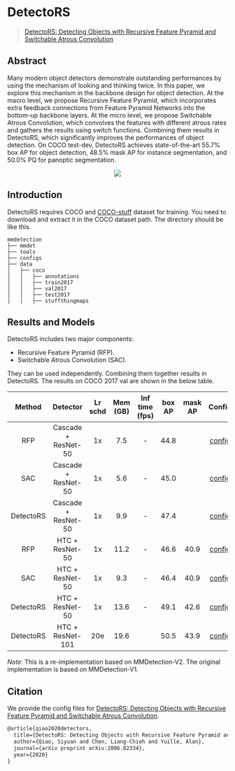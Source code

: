 # DetectoRS

> [DetectoRS: Detecting Objects with Recursive Feature Pyramid and Switchable Atrous Convolution](https://arxiv.org/abs/2006.02334)

<!-- [ALGORITHM] -->

## Abstract

Many modern object detectors demonstrate outstanding performances by using the mechanism of looking and thinking twice. In this paper, we explore this mechanism in the backbone design for object detection. At the macro level, we propose Recursive Feature Pyramid, which incorporates extra feedback connections from Feature Pyramid Networks into the bottom-up backbone layers. At the micro level, we propose Switchable Atrous Convolution, which convolves the features with different atrous rates and gathers the results using switch functions. Combining them results in DetectoRS, which significantly improves the performances of object detection. On COCO test-dev, DetectoRS achieves state-of-the-art 55.7% box AP for object detection, 48.5% mask AP for instance segmentation, and 50.0% PQ for panoptic segmentation.

<div align=center>
<img src="https://user-images.githubusercontent.com/40661020/143877901-24451581-2c50-4a54-b000-c4cb111e29ad.png"/>
</div>

## Introduction

DetectoRS requires COCO and [COCO-stuff](http://calvin.inf.ed.ac.uk/wp-content/uploads/data/cocostuffdataset/stuffthingmaps_trainval2017.zip) dataset for training. You need to download and extract it in the COCO dataset path.
The directory should be like this.

```none
mmdetection
├── mmdet
├── tools
├── configs
├── data
│   ├── coco
│   │   ├── annotations
│   │   ├── train2017
│   │   ├── val2017
│   │   ├── test2017
|   |   ├── stuffthingmaps
```

## Results and Models

DetectoRS includes two major components:

- Recursive Feature Pyramid (RFP).
- Switchable Atrous Convolution (SAC).

They can be used independently.
Combining them together results in DetectoRS.
The results on COCO 2017 val are shown in the below table.

|  Method   |      Detector       | Lr schd | Mem (GB) | Inf time (fps) | box AP | mask AP |                      Config                       |                                                                                                                                                                              Download                                                                                                                                                                              |
| :-------: | :-----------------: | :-----: | :------: | :------------: | :----: | :-----: | :-----------------------------------------------: | :----------------------------------------------------------------------------------------------------------------------------------------------------------------------------------------------------------------------------------------------------------------------------------------------------------------------------------------------------------------: |
|    RFP    | Cascade + ResNet-50 |   1x    |   7.5    |       -        |  44.8  |         |    [config](./cascade-rcnn_r50-rfp_1x_coco.py)    |             [model](https://pub-ed9ed750ddcc469da251e2d1a2cea382.r2.dev/mmdetection/v2.0/detectors/cascade_rcnn_r50_rfp_1x_coco/cascade_rcnn_r50_rfp_1x_coco-8cf51bfd.pth) \| [log](https://pub-ed9ed750ddcc469da251e2d1a2cea382.r2.dev/mmdetection/v2.0/detectors/cascade_rcnn_r50_rfp_1x_coco/cascade_rcnn_r50_rfp_1x_coco_20200624_104126.log.json)             |
|    SAC    | Cascade + ResNet-50 |   1x    |   5.6    |       -        |  45.0  |         |    [config](./cascade-rcnn_r50-sac_1x_coco.py)    |             [model](https://pub-ed9ed750ddcc469da251e2d1a2cea382.r2.dev/mmdetection/v2.0/detectors/cascade_rcnn_r50_sac_1x_coco/cascade_rcnn_r50_sac_1x_coco-24bfda62.pth) \| [log](https://pub-ed9ed750ddcc469da251e2d1a2cea382.r2.dev/mmdetection/v2.0/detectors/cascade_rcnn_r50_sac_1x_coco/cascade_rcnn_r50_sac_1x_coco_20200624_104402.log.json)             |
| DetectoRS | Cascade + ResNet-50 |   1x    |   9.9    |       -        |  47.4  |         | [config](./detectors_cascade-rcnn_r50_1x_coco.py) | [model](https://pub-ed9ed750ddcc469da251e2d1a2cea382.r2.dev/mmdetection/v2.0/detectors/detectors_cascade_rcnn_r50_1x_coco/detectors_cascade_rcnn_r50_1x_coco-32a10ba0.pth) \| [log](https://pub-ed9ed750ddcc469da251e2d1a2cea382.r2.dev/mmdetection/v2.0/detectors/detectors_cascade_rcnn_r50_1x_coco/detectors_cascade_rcnn_r50_1x_coco_20200706_001203.log.json) |
|    RFP    |   HTC + ResNet-50   |   1x    |   11.2   |       -        |  46.6  |  40.9   |        [config](./htc_r50-rfp_1x_coco.py)         |                               [model](https://pub-ed9ed750ddcc469da251e2d1a2cea382.r2.dev/mmdetection/v2.0/detectors/htc_r50_rfp_1x_coco/htc_r50_rfp_1x_coco-8ff87c51.pth) \| [log](https://pub-ed9ed750ddcc469da251e2d1a2cea382.r2.dev/mmdetection/v2.0/detectors/htc_r50_rfp_1x_coco/htc_r50_rfp_1x_coco_20200624_103053.log.json)                               |
|    SAC    |   HTC + ResNet-50   |   1x    |   9.3    |       -        |  46.4  |  40.9   |        [config](./htc_r50-sac_1x_coco.py)         |                               [model](https://pub-ed9ed750ddcc469da251e2d1a2cea382.r2.dev/mmdetection/v2.0/detectors/htc_r50_sac_1x_coco/htc_r50_sac_1x_coco-bfa60c54.pth) \| [log](https://pub-ed9ed750ddcc469da251e2d1a2cea382.r2.dev/mmdetection/v2.0/detectors/htc_r50_sac_1x_coco/htc_r50_sac_1x_coco_20200624_103111.log.json)                               |
| DetectoRS |   HTC + ResNet-50   |   1x    |   13.6   |       -        |  49.1  |  42.6   |     [config](./detectors_htc-r50_1x_coco.py)      |                   [model](https://pub-ed9ed750ddcc469da251e2d1a2cea382.r2.dev/mmdetection/v2.0/detectors/detectors_htc_r50_1x_coco/detectors_htc_r50_1x_coco-329b1453.pth) \| [log](https://pub-ed9ed750ddcc469da251e2d1a2cea382.r2.dev/mmdetection/v2.0/detectors/detectors_htc_r50_1x_coco/detectors_htc_r50_1x_coco_20200624_103659.log.json)                   |
| DetectoRS |  HTC + ResNet-101   |   20e   |   19.6   |                |  50.5  |  43.9   |    [config](./detectors_htc-r101_20e_coco.py)     |       [model](https://pub-ed9ed750ddcc469da251e2d1a2cea382.r2.dev/mmdetection/v2.0/detectors/detectors_htc_r101_20e_coco/detectors_htc_r101_20e_coco_20210419_203638-348d533b.pth) \| [log](https://pub-ed9ed750ddcc469da251e2d1a2cea382.r2.dev/mmdetection/v2.0/detectors/detectors_htc_r101_20e_coco/detectors_htc_r101_20e_coco_20210419_203638.log.json)       |

*Note*: This is a re-implementation based on MMDetection-V2.
The original implementation is based on MMDetection-V1.

## Citation

We provide the config files for [DetectoRS: Detecting Objects with Recursive Feature Pyramid and Switchable Atrous Convolution](https://arxiv.org/pdf/2006.02334.pdf).

```latex
@article{qiao2020detectors,
  title={DetectoRS: Detecting Objects with Recursive Feature Pyramid and Switchable Atrous Convolution},
  author={Qiao, Siyuan and Chen, Liang-Chieh and Yuille, Alan},
  journal={arXiv preprint arXiv:2006.02334},
  year={2020}
}
```
